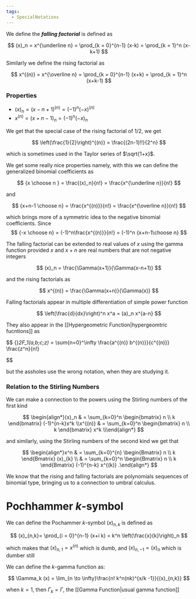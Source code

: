 ```yaml
---
tags:
  - SpecialNotations
---
```

We define the _******falling factorial******_ is defined as

$$ (x)_n = x^{\underline n} = \prod_{k = 0}^{n-1} (x-k) = \prod_{k = 1}^n (x-k+1) $$

Similarly we define the rising factorial as

$$ x^{(n)} = x^{\overline n} = \prod_{k = 0}^{n-1} (x+k) = \prod_{k = 1}^n (x+k-1) $$

### Properties

- $(x)_n = (x-n+1)^{(n)} =(-1)^n(-x)^{(n)}$
- $x^{(n)} = (x+n-1)_{n} =(-1)^n(-x)_{n}$

We get that the special case of the rising factorial of $1/2$, we get

$$ \left(\frac{1}{2}\right)^{(n)} = \frac{(2n-1)!!}{2^n} $$

which is sometimes used in the Taylor series of $\sqrt{1+x}$.

We get some really nice properties namely, with this we can define the generalized binomial coefficients as

$$ {x \choose n } = \frac{(x)_n}{n!} = \frac{x^{\underline n}}{n!} $$

and

$$ {x+n-1 \choose n} = \frac{x^{(n)}}{n!} = \frac{x^{\overline n}}{n!} $$

which brings more of a symmetric idea to the negative binomial coefficients. 
Since 
$$
	{-x \choose n} = (-1)^n\frac{x^{(n)}}{n!} = (-1)^n {x+n-1\choose n}
$$

The falling factorial can be extended to real values of $x$ using the gamma function provided $x$ and $x+n$ are real numbers that are not negative integers

$$ (x)_n = \frac{\Gamma(x+1)}{\Gamma(x-n+1)} $$

and the rising factorials as

$$ x^{(n)} = \frac{\Gamma(x+n)}{\Gamma(x)} $$

Falling factorials appear in multiple differentiation of simple power function

$$ \left(\frac{d}{dx}\right)^n x^a = (a)_n x^{a-n} $$

They also appear in the [[Hypergeometric Function|hypergeomtric fucntions]] as

$$ {}_2F_1(a,b;c;z) = \sum_{n=0}^\infty \frac{a^{(n)} b^{(n)}}{c^{(n)}} \frac{z^n}{n!}

$$

but the assholes use the wrong notation, when they are studying it.

### Relation to the Stirling Numbers

We can make a connection to the powers using the Stirling numbers of the first kind

$$ \begin{align*}(x)_n & = \sum_{k=0}^n \begin{bmatrix} n \\ k \end{bmatrix} (-1)^{n-k}x^k \\x^{(n)} & = \sum_{k=0}^n \begin{bmatrix} n \\ k \end{bmatrix} x^k \\\end{align*} $$

and similarly, using the Stirling numbers of the second kind we get that

$$ \begin{align*}x^n & = \sum_{k=0}^{n} \begin{Bmatrix} n \\ k \end{Bmatrix} (x)_{k} \\ & = \sum_{k=0}^n \begin{Bmatrix} n \\ k \end{Bmatrix} (-1)^{n-k} x^{(k)} .\end{align*} $$

We know that the rising and falling factorials are polynomials sequences of binomial type, bringing us to a connection to umbral calculus.

# Pochhammer $k$-symbol

We can define the Pochammer $k$-symbol $(x)_{n,k}$ is defined as

$$ (x)_{n,k}= \prod_{i = 0}^{n-1} (x+i k) = k^n \left(\frac{x}{k}\right)_n $$

which makes that $(x)_{n,1} = x^{(n)}$ which is dumb, and $(x)_{n,-1} =(x)_n$ which is dumber still

We can define the $k$-gamma function as:

$$ \Gamma_k (x) = \lim_{n \to \infty}\frac{n! k^n(nk)^{x/k -1}}{(x)_{n,k}} $$

when $k =1$, then $\Gamma_k = \Gamma$, the [[Gamma Function|usual gamma function]]